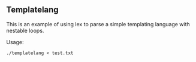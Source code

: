 
Templatelang
------------

This is an example of using lex to parse a simple templating language
with nestable loops.

Usage:

    ./templatelang < test.txt


